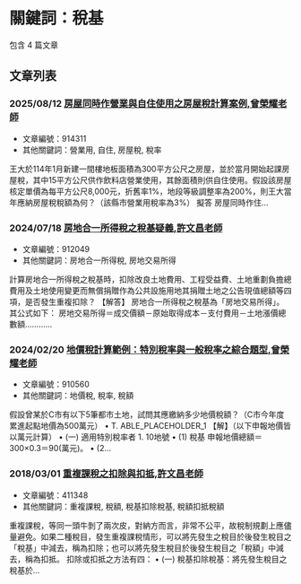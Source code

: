 # 關鍵詞：稅基

包含 4 篇文章

## 文章列表

### 2025/08/12 [房屋同時作營業與自住使用之房屋稅計算案例,曾榮耀老師](../../articles/914311_%E6%88%BF%E5%B1%8B%E5%90%8C%E6%99%82%E4%BD%9C%E7%87%9F%E6%A5%AD%E8%88%87%E8%87%AA%E4%BD%8F%E4%BD%BF%E7%94%A8%E4%B9%8B%E6%88%BF%E5%B1%8B%E7%A8%85%E8%A8%88%E7%AE%97%E6%A1%88%E4%BE%8B%2C%E6%9B%BE%E6%A6%AE%E8%80%80%E8%80%81%E5%B8%AB.md)
- 文章編號：914311
- 其他關鍵詞：營業用, 自住, 房屋稅, 稅率

王大於114年1月新建一間樓地板面積為300平方公尺之房屋，並於當月開始起課房屋稅，其中15平方公尺供作飲料店營業使用，其餘面積則供自住使用。假設該房屋核定單價為每平方公尺8,000元，折舊率1%，地段等級調整率為200%，則王大當年應納房屋稅稅額為何？（該縣市營業用稅率為3%） 擬答 房屋同時作住...

### 2024/07/18 [房地合一所得稅之稅基疑義,許文昌老師](../../articles/912049_%E6%88%BF%E5%9C%B0%E5%90%88%E4%B8%80%E6%89%80%E5%BE%97%E7%A8%85%E4%B9%8B%E7%A8%85%E5%9F%BA%E7%96%91%E7%BE%A9%2C%E8%A8%B1%E6%96%87%E6%98%8C%E8%80%81%E5%B8%AB.md)
- 文章編號：912049
- 其他關鍵詞：房地合一所得稅, 房地交易所得

計算房地合一所得稅之稅基時，扣除改良土地費用、工程受益費、土地重劃負擔總費用及土地使用變更而無償捐贈作為公共設施用地其捐贈土地之公告現值總額等四項，是否發生重複扣除？ 【解答】 房地合一所得稅之稅基為「房地交易所得」。其公式如下： 房地交易所得＝成交價額－原始取得成本－支付費用－土地漲價總數額………...

### 2024/02/20 [地價稅計算範例：特別稅率與一般稅率之綜合題型,曾榮耀老師](../../articles/910560_%E5%9C%B0%E5%83%B9%E7%A8%85%E8%A8%88%E7%AE%97%E7%AF%84%E4%BE%8B%EF%BC%9A%E7%89%B9%E5%88%A5%E7%A8%85%E7%8E%87%E8%88%87%E4%B8%80%E8%88%AC%E7%A8%85%E7%8E%87%E4%B9%8B%E7%B6%9C%E5%90%88%E9%A1%8C%E5%9E%8B%2C%E6%9B%BE%E6%A6%AE%E8%80%80%E8%80%81%E5%B8%AB.md)
- 文章編號：910560
- 其他關鍵詞：地價稅, 稅率, 稅額

假設曾某於C市有以下5筆都市土地，試問其應繳納多少地價稅額？（C市今年度累進起點地價為500萬元） • T. ABLE_PLACEHOLDER_1 【解】（以下申報地價皆以萬元計算） • (一) 適用特別稅率者 1. 10地號 • (1) 稅基 申報地價總額＝300×0.3＝90(萬元)。 • (2...

### 2018/03/01 [重複課稅之扣除與扣抵,許文昌老師](../../articles/411348_%E9%87%8D%E8%A4%87%E8%AA%B2%E7%A8%85%E4%B9%8B%E6%89%A3%E9%99%A4%E8%88%87%E6%89%A3%E6%8A%B5%2C%E8%A8%B1%E6%96%87%E6%98%8C%E8%80%81%E5%B8%AB.md)
- 文章編號：411348
- 其他關鍵詞：重複課稅, 稅額, 稅基扣除稅基, 稅額扣抵稅額

重複課稅，等同一頭牛剝了兩次皮，對納方而言，非常不公平，故稅制規劃上應儘量避免。如果二種稅目，發生重複課稅情形，可以將先發生之稅目於後發生稅目之「稅基」中減去，稱為扣除；也可以將先發生稅目於後發生稅目之「稅額」中減去，稱為扣抵。 扣除或扣抵之方法有四： • (一) 稅基扣除稅基：將先發生稅目之稅基於...
